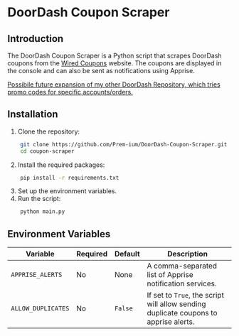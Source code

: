 # DoorDash Coupon Scraper

## Introduction

The DoorDash Coupon Scraper is a Python script that scrapes DoorDash coupons from the [Wired Coupons](https://www.wired.com/coupons) website. The coupons are displayed in the console and can also be sent as notifications using Apprise.

[Possibile future expansion of my other DoorDash Repository, which tries promo codes for specific accounts/orders.](https://github.com/Prem-ium/DoorDash-PromoCodes)

## Installation

1. Clone the repository:

```bash
    git clone https://github.com/Prem-ium/DoorDash-Coupon-Scraper.git
    cd coupon-scraper
```


2. Install the required packages:

```bash
    pip install -r requirements.txt
```


3. Set up the environment variables.
4. Run the script:

``` bash
    python main.py
```


## Environment Variables

| Variable         | Required | Default | Description |
| ---------------- | -------- | ------- | ----------- |
| `APPRISE_ALERTS` | No       | None    | A comma-separated list of Apprise notification services. |
| `ALLOW_DUPLICATES` | No    | `False` | If set to `True`, the script will allow sending duplicate coupons to apprise alerts. |

